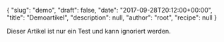 {
    "slug": "demo",
    "draft": false,
    "date": "2017-09-28T20:12:00+00:00",
    "title": "Demoartikel",
    "description": null,
    "author": "root",
    "recipe": null
}

Dieser Artikel ist nur ein Test und kann ignoriert werden.
